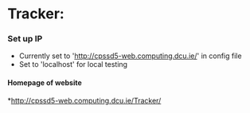 # Tracker:

### Set up IP

* Currently set to 'http://cpssd5-web.computing.dcu.ie/' in config file<br />
* Set to 'localhost' for local testing<br />

#### Homepage of website 

*http://cpssd5-web.computing.dcu.ie/Tracker/ <br />


